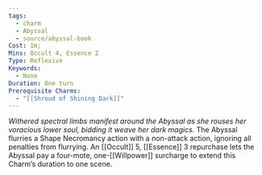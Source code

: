 ```yaml
---
tags:
  - charm
  - Abyssal
  - source/abyssal-book
Cost: 1m; 
Mins: Occult 4, Essence 2
Type: Reflexive
Keywords:
  - None
Duration: One turn
Prerequisite Charms:
  - "[[Shroud of Shining Dark]]"
---
```

*Withered spectral limbs manifest around the Abyssal as she rouses her voracious lower soul, bidding it weave her dark magics.*
The Abyssal flurries a Shape Necromancy action with a non-attack action, ignoring all penalties from flurrying.
An [[Occult]] 5, [[Essence]] 3 repurchase lets the Abyssal pay a four-mote, one-[[Willpower]] surcharge to extend this Charm’s duration to one scene.